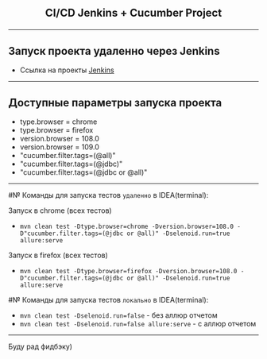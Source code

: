 ## <p align="center"> CI/CD Jenkins + Cucumber Project</p>
___
## Запуск проекта удаленно через Jenkins
- Ссылка на проекты [Jenkins](http://149.154.71.152:8082/job/IBS_FullStackQA/job/2024-02/job/FazlyakhmetovDA/)
___
## Доступные параметры запуска проекта
- type.browser = chrome
- type.browser = firefox 
- version.browser = 108.0
- version.browser = 109.0
- "cucumber.filter.tags=(@all)"
- "cucumber.filter.tags=(@jdbc)"
- "cucumber.filter.tags=(@jdbc or @all)"
___

#№ Команды для запуска тестов `удаленно` в IDEA(terminal):

Запуск в chrome (всех тестов)
- `mvn clean test -Dtype.browser=chrome -Dversion.browser=108.0 -D"cucumber.filter.tags=(@jdbc or @all)" -Dselenoid.run=true allure:serve`
  
Запуск в firefox (всех тестов)
- `mvn clean test -Dtype.browser=firefox -Dversion.browser=108.0 -D"cucumber.filter.tags=(@jdbc or @all)" -Dselenoid.run=true allure:serve`

#№ Команды для запуска тестов `локально` в IDEA(terminal):
- `mvn clean test -Dselenoid.run=false` - без аллюр отчетом
- `mvn clean test -Dselenoid.run=false allure:serve` - с аллюр отчетом
___

Буду рад фидбэку)
